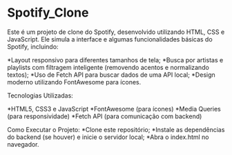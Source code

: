 # Spotify_Clone

Este é um projeto de clone do Spotify, desenvolvido utilizando HTML, CSS e JavaScript. Ele simula a interface e algumas funcionalidades básicas do Spotify, incluindo:

*Layout responsivo para diferentes tamanhos de tela;
*Busca por artistas e playlists com filtragem inteligente (removendo acentos e normalizando textos);
*Uso de Fetch API para buscar dados de uma API local;
*Design moderno utilizando FontAwesome para ícones.

Tecnologias Utilizadas:

*HTML5, CSS3 e JavaScript
*FontAwesome (para ícones)
*Media Queries (para responsividade)
*Fetch API (para comunicação com backend)

Como Executar o Projeto:
*Clone este repositório;
*Instale as dependências do backend (se houver) e inicie o servidor local;
*Abra o index.html no navegador.
